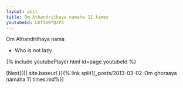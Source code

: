 ```yaml
---
layout: post
title: Om Athandrithaya namaha 11 times
youtubeId: LKf5m9fQzP4
---
```

 
 
Om Athandrithaya nama 
 
 -  Who is not lazy 
 
  
 
  
 
 
 
 
 
 


{% include youtubePlayer.html id=page.youtubeId %}
 
[Next]({{ site.baseurl }}{% link  split1/_posts/2013-03-02-Om ghoraaya namaha 11 times.md%})
 
